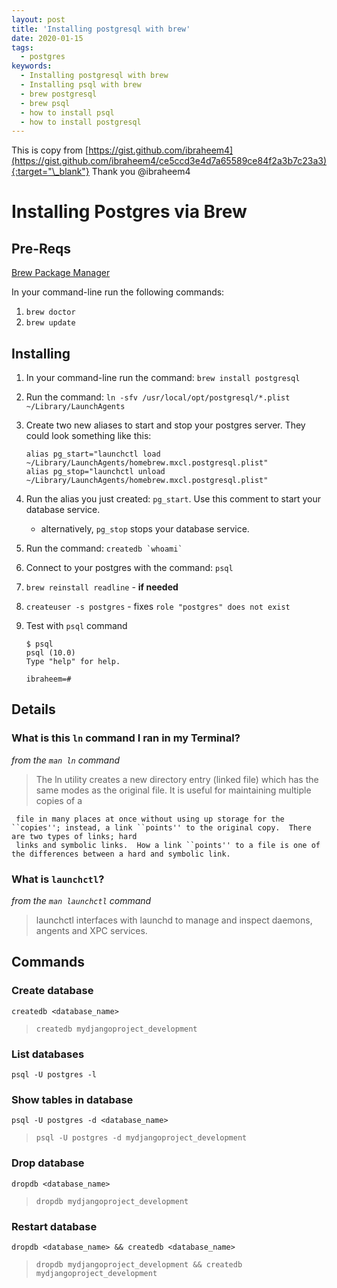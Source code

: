 ```yaml
---
layout: post
title: 'Installing postgresql with brew'
date: 2020-01-15
tags:
  - postgres
keywords:
  - Installing postgresql with brew
  - Installing psql with brew
  - brew postgresql
  - brew psql
  - how to install psql
  - how to install postgresql
---
```


This is copy from [https://gist.github.com/ibraheem4](https://gist.github.com/ibraheem4/ce5ccd3e4d7a65589ce84f2a3b7c23a3){:target="\_blank"}
Thank you @ibraheem4

<!--more-->

# Installing Postgres via Brew

## Pre-Reqs

[Brew Package Manager](http://brew.sh)

In your command-line run the following commands:

1. `brew doctor`
1. `brew update`

## Installing

1. In your command-line run the command: `brew install postgresql`
2. Run the command: `ln -sfv /usr/local/opt/postgresql/*.plist ~/Library/LaunchAgents`
3. Create two new aliases to start and stop your postgres server. They could look something like this:

   ```
   alias pg_start="launchctl load ~/Library/LaunchAgents/homebrew.mxcl.postgresql.plist"
   alias pg_stop="launchctl unload ~/Library/LaunchAgents/homebrew.mxcl.postgresql.plist"
   ```

4. Run the alias you just created: `pg_start`. Use this comment to start your database service.
   - alternatively, `pg_stop` stops your database service.
5. Run the command: `` createdb `whoami` ``
6. Connect to your postgres with the command: `psql`
7. `brew reinstall readline` - **if needed**
8. `createuser -s postgres` - fixes `role "postgres" does not exist`
9. Test with `psql` command

   ```
   $ psql
   psql (10.0)
   Type "help" for help.

   ibraheem=#
   ```

## Details

### What is this `ln` command I ran in my Terminal?

_from the `man ln` command_

> The ln utility creates a new directory entry (linked file) which has the same modes as the original file. It is useful for maintaining multiple copies of a

     file in many places at once without using up storage for the ``copies''; instead, a link ``points'' to the original copy.  There are two types of links; hard
     links and symbolic links.  How a link ``points'' to a file is one of the differences between a hard and symbolic link.

### What is `launchctl`?

_from the `man launchctl` command_

> launchctl interfaces with launchd to manage and inspect daemons, angents and XPC services.

## Commands

### Create database

```
createdb <database_name>
```

> `createdb mydjangoproject_development`

### List databases

```
psql -U postgres -l
```

### Show tables in database

```
psql -U postgres -d <database_name>
```

> `psql -U postgres -d mydjangoproject_development`

### Drop database

```
dropdb <database_name>
```

> `dropdb mydjangoproject_development`

### Restart database

```
dropdb <database_name> && createdb <database_name>
```

> `dropdb mydjangoproject_development && createdb mydjangoproject_development`
